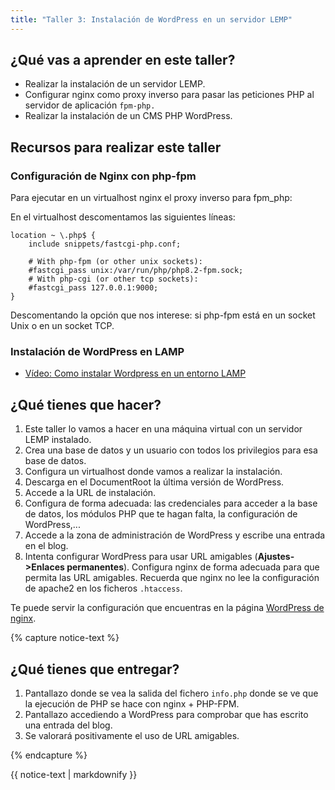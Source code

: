 ```yaml
---
title: "Taller 3: Instalación de WordPress en un servidor LEMP"
---
```


## ¿Qué vas a aprender en este taller?

* Realizar la instalación de un servidor LEMP.
* Configurar nginx como proxy inverso para pasar las peticiones PHP al servidor de aplicación `fpm-php.`
* Realizar la instalación de un CMS PHP WordPress.

## Recursos para realizar este taller

### Configuración de Nginx con php-fpm

Para ejecutar en un virtualhost nginx el proxy inverso para fpm_php:

En el virtualhost descomentamos las siguientes líneas:

	location ~ \.php$ {
        include snippets/fastcgi-php.conf;

        # With php-fpm (or other unix sockets):
        #fastcgi_pass unix:/var/run/php/php8.2-fpm.sock;
        # With php-cgi (or other tcp sockets):
        #fastcgi_pass 127.0.0.1:9000;
    }

Descomentando la opción que nos interese: si php-fpm está en un socket Unix o en un socket TCP.

### Instalación de WordPress en LAMP

* [Vídeo: Como instalar Wordpress en un entorno LAMP](https://www.youtube.com/watch?v=muAKPiPqW6g)


## ¿Qué tienes que hacer?

1. Este taller lo vamos a hacer en una máquina virtual con un servidor LEMP instalado.
2. Crea una base de datos y un usuario con todos los privilegios para esa base de datos.
3. Configura un virtualhost donde vamos a realizar la instalación.
4. Descarga en el DocumentRoot la última versión de WordPress.
5. Accede a la URL de instalación.
6. Configura de forma adecuada: las credenciales para acceder a la base de datos, los módulos PHP que te hagan falta, la configuración de WordPress,...
7. Accede a la zona de administración de WordPress y escribe una entrada en el blog.
8. Intenta configurar WordPress para usar URL amigables (**Ajustes->Enlaces permanentes**). Configura nginx de forma adecuada para que permita las URL amigables. Recuerda que nginx no lee la configuración de apache2 en los ficheros `.htaccess`.

Te puede servir la configuración que encuentras en la página [WordPress de nginx](https://www.nginx.com/resources/wiki/start/topics/recipes/wordpress/).

{% capture notice-text %}
## ¿Qué tienes que entregar?

1. Pantallazo donde se vea la salida del fichero `info.php` donde se ve que la ejecución de PHP se hace con nginx + PHP-FPM.
2. Pantallazo accediendo a WordPress para comprobar que has escrito una entrada del blog.
3. Se valorará positivamente el uso de URL amigables.

{% endcapture %}<div class="notice--info">{{ notice-text | markdownify }}</div>
